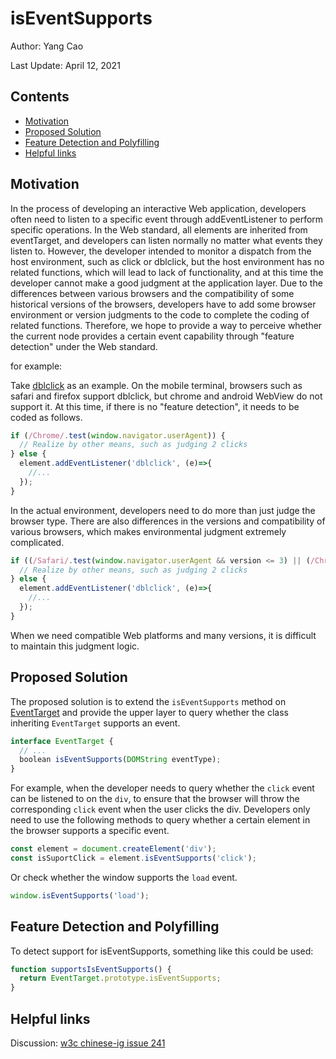 #  isEventSupports

Author: Yang Cao

Last Update: April 12, 2021



## Contents

* [Motivation](#motivation)
* [Proposed Solution](#proposed-solution)
* [Feature Detection and Polyfilling](#feature-detection-and-polyfilling)
* [Helpful links](helpful-links)

## Motivation

In the process of developing an interactive Web application, developers often need to listen to a specific event through addEventListener to perform specific operations. In the Web standard, all elements are inherited from eventTarget, and developers can listen normally no matter what events they listen to. However, the developer intended to monitor a dispatch from the host environment, such as click or dblclick, but the host environment has no related functions, which will lead to lack of functionality, and at this time the developer cannot make a good judgment at the application layer. Due to the differences between various browsers and the compatibility of some historical versions of the browsers, developers have to add some browser environment or version judgments to the code to complete the coding of related functions. Therefore, we hope to provide a way to perceive whether the current node provides a certain event capability through "feature detection" under the Web standard.



for example:

Take [dblclick](https://developer.mozilla.org/en-US/docs/Web/API/Element/dblclick_event) as an example. On the mobile terminal, browsers such as safari and firefox support dblclick, but chrome and android WebView do not support it. At this time, if there is no "feature detection", it needs to be coded as follows.



```js
if (/Chrome/.test(window.navigator.userAgent)) {
  // Realize by other means, such as judging 2 clicks
} else {
  element.addEventListener('dblclick', (e)=>{
    //...
  });
}
```



In the actual environment, developers need to do more than just judge the browser type. There are also differences in the versions and compatibility of various browsers, which makes environmental judgment extremely complicated.



```js
if ((/Safari/.test(window.navigator.userAgent && version <= 3) || (/Chrome/.test(window.navigator.userAgent))) {
  // Realize by other means, such as judging 2 clicks
} else {
  element.addEventListener('dblclick', (e)=>{
    //...
  });
}
```



When we need compatible Web platforms and many versions, it is difficult to maintain this judgment logic.

## Proposed Solution

The proposed solution is to extend the `isEventSupports` method on [EventTarget](https://dom.spec.whatwg.org/#interface-eventtarget) and provide the upper layer to query whether the class inheriting `EventTarget` supports an event.



```javascript
interface EventTarget {
  // ...
  boolean isEventSupports(DOMString eventType);
}
```

For example, when the developer needs to query whether the `click` event can be listened to on the `div`, to ensure that the browser will throw the corresponding `click` event when the user clicks the div. Developers only need to use the following methods to query whether a certain element in the browser supports a specific event.



```javascript
const element = document.createElement('div');
const isSuportClick = element.isEventSupports('click');
```



Or check whether the window supports the `load` event.



```javascript
window.isEventSupports('load');
```



## Feature Detection and Polyfilling

To detect support for isEventSupports, something like this could be used:



```javascript
function supportsIsEventSupports() {
  return EventTarget.prototype.isEventSupports;
}
```



## Helpful links

Discussion: [w3c chinese-ig issue 241](https://github.com/w3c/chinese-ig/issues/241)

